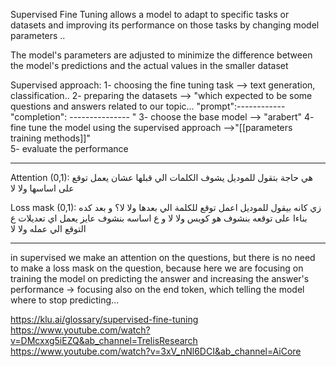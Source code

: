 Supervised Fine Tuning allows a model to adapt to specific tasks or datasets and improving its performance on those tasks by changing model parameters ..

The model's parameters are adjusted to minimize the difference between the model's predictions and the actual values in the smaller dataset

Supervised approach:
1- choosing the fine tuning task --> text generation, classification..
2- preparing the datasets --> "which expected to be some questions and answers related to our topic...
"prompt":------------
"completion": ---------------   " 
3- choose the base model --> "arabert"
4- fine tune the model using the supervised approach -->"[[parameters training methods]]"  
5- evaluate the performance 

------------------------------------------
Attention (0,1):
هي حاجة بتقول للموديل يشوف الكلمات الي قبلها عشان يعمل توقع على اساسها ولا لا

Loss mask (0,1):
زي كانه بيقول للموديل اعمل توقع للكلمة الي بعدها ولا لا؟
و بعد كده بناءا على توقعه بنشوف هو كويس ولا لا و ع اساسه بنشوف عايز يعمل اي تعديلات ع التوقع الي عمله ولا لا

----------------------------------------------
in supervised we make an attention on the questions, but there is no need to make a loss mask on the question, because here we are focusing on training the model on predicting the answer and increasing the answer's performance
-> focusing also on the end token, which telling the model where to stop predicting...


https://klu.ai/glossary/supervised-fine-tuning
https://www.youtube.com/watch?v=DMcxxg5iEZQ&ab_channel=TrelisResearch
https://www.youtube.com/watch?v=3xV_nNl6DCI&ab_channel=AiCore